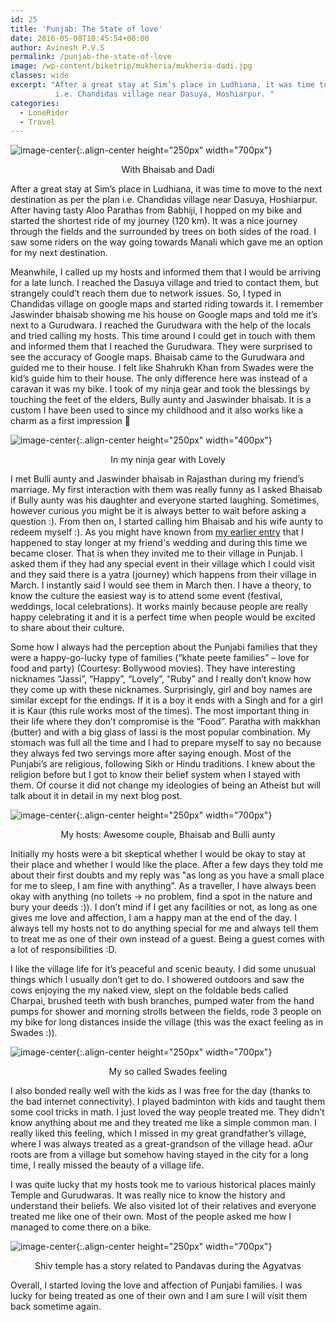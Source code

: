 ```yaml
---
id: 25
title: 'Punjab: The State of love'
date: 2016-05-08T10:45:54+00:00
author: Avinesh P.V.S
permalink: /punjab-the-state-of-love
image: /wp-content/biketrip/mukheria/mukheria-dadi.jpg
classes: wide
excerpt: "After a great stay at Sim’s place in Ludhiana, it was time to move to the next destination as per the plan 
          i.e. Chandidas village near Dasuya, Hoshiarpur. "
categories:
  - LoneRider
  - Travel
---
```

![image-center](/wp-content/biketrip/mukheria/mukheria-dadi.jpg){:.align-center height="250px" width="700px"}

  <p align="center">
    With Bhaisab and Dadi
  </p>
  
After a great stay at Sim’s place in Ludhiana, it was time to move to the next destination as per the plan 
i.e. Chandidas village near Dasuya, Hoshiarpur. 
After having tasty Aloo Parathas from Babhiji, I hopped on my bike and started the shortest ride of 
my journey (120 km). It was a nice journey through the fields and the surrounded by trees on both 
sides of the road. I saw some riders on the way going towards Manali which gave me an option for my next 
destination.

Meanwhile, I called up my hosts and informed them that I would be arriving for a late lunch. 
I reached the Dasuya village and tried to contact them, but strangely could’t reach them due to 
network issues. So, I typed in Chandidas village on google maps and started riding towards it. 
I remember Jaswinder bhaisab showing me his house on Google maps and told me it&#8217;s next to a Gurudwara.
I reached the Gurudwara with the help of the locals and tried calling my hosts. 
This time around I could get in touch with them and informed them that I reached the Gurudwara.
They were surprised to see the accuracy of Google maps. Bhaisab came to the Gurudwara and guided me 
to their house. I felt like Shahrukh Khan from Swades were the kid&#8217;s guide him to their house. 
The only difference here was instead of a caravan it was my bike. I took of my ninja gear and took the 
blessings by touching the feet of the elders, Bully aunty and Jaswinder bhaisab. 
It is a custom I have been used to since my childhood and it also works like a charm as a first impression 🙂

![image-center](/wp-content/biketrip/mukheria/mukheria-lucky.jpg){:.align-center height="250px" width="400px"}
  
  <p align="center">
    In my ninja gear with Lovely
  </p>
  
I met Bulli aunty and Jaswinder bhaisab in Rajasthan during my friend’s marriage. 
My first interaction with them was really funny as I asked Bhaisab if Bully aunty was his daughter 
and everyone started laughing. Sometimes, however curious you might be it is always better to wait 
before asking a question :). From then on, I started calling him Bhaisab and his wife aunty to redeem myself :).
As you might have known from [my earlier entry](/jaisalmer-the-golden-city) that I happened to stay longer at
my friend's wedding and during this time we became closer. 
That is when they invited me to their village in Punjab. 
I asked them if they had any special event in their village which I could visit and 
they said there is a yatra (journey) which happens from their village in March. 
I instantly said I would see them in March then. I have a theory, to know the culture the 
easiest way is to attend some event (festival, weddings, local celebrations). 
It works mainly because people are really happy celebrating it and it is a perfect time when 
people would be excited to share about their culture. 


Some how I always had the perception about the Punjabi families that they were a happy-go-lucky type of 
families (“khate peete families” &#8211; love for food and party) (Courtesy: Bollywood movies). 
They have interesting nicknames “Jassi”, “Happy”, “Lovely”, “Ruby” and I really don’t know how they
 come up with these nicknames. Surprisingly, girl and boy names are similar except for the endings. 
 If it is a boy it ends with a Singh and for a girl it is Kaur (this rule works most of the times). 
 The most important thing in their life where they don’t compromise is the “Food”. 
 Paratha with makkhan (butter) and with a big glass of lassi is the most popular combination. 
 My stomach was full all the time and I had to prepare myself to say no because they always fed two servings 
 more after saying enough. Most of the Punjabi’s are religious, following Sikh or Hindu traditions. 
 I knew about the religion before but I got to know their belief system when I stayed with them.
 Of course it did not change my ideologies of being an Atheist but will talk about it in detail in my next
 blog post.
    
 ![image-center](/wp-content/biketrip/mukheria/mukheria-couple.jpg){:.align-center height="250px" width="700px"}
   
  <p align="center">
    My hosts: Awesome couple, Bhaisab and Bulli aunty
  </p>

Initially my hosts were a bit skeptical whether I would be okay to stay at their place and whether 
I would like the place. After a few days they told me about their first doubts and my reply was 
"as long as you have a small place for me to sleep, I am fine with anything”.
 As a traveller, I have always been okay with anything (no toilets -> no problem, find a spot in the nature and bury your deeds :)). I don’t mind if I get any facilities or not, as long as one gives me love and affection, I am a happy man at the end of the day. I always tell my hosts not to do anything special for me and always tell them to treat me as one of their own instead of a guest. Being a guest comes with a lot of responsibilities :D. 

I like the village life for it’s peaceful and scenic beauty. 
I did some unusual things which I usually don’t get to do. 
I showered outdoors and saw the cows enjoying the my naked view,
 slept on the foldable beds called Charpai, brushed teeth with bush branches, 
 pumped water from the hand pumps for shower and morning strolls between the fields,
 rode 3 people on my bike for long distances inside the village (this was the exact feeling as in Swades :)). 

![image-center](/wp-content/biketrip/mukheria/swades_pic.jpg){:.align-center height="250px" width="700px"}

  <p align="center">
    My so called Swades feeling
  </p>

I also bonded really well with the kids as I was free for the day (thanks to the bad internet connectivity). 
I played badminton with kids and taught them some cool tricks in math. 
I just loved the way people treated me. 
They didn’t know anything about me and they treated me like a simple common man. 
I really liked this feeling, which I missed in my great grandfather’s village, 
where I was always treated as a great-grandson of the village head. 
aOur roots are from a village 
but somehow having stayed in the city for a long time, I really missed the beauty of a village life. 

I was quite lucky that my hosts took me to various historical places mainly Temple and Gurudwaras. 
It was really nice to know the history and understand their beliefs. We also visited lot of their relatives 
and everyone treated me like one of their own. Most of the people asked me how I managed to come 
there on a bike. 

![image-center](/wp-content/biketrip/mukheria/mukheria-temple.jpg){:.align-center height="250px" width="700px"}

  <p align="center">
    Shiv temple has a story related to Pandavas during the Agyatvas
  </p>

Overall, I started loving the love and affection of Punjabi families. 
I was lucky for being treated as one of their own and I am sure I will visit 
them back sometime again.
